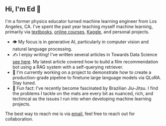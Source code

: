 ## Hi, I'm Ed 👋

I'm a former physics educator turned machine learning engineer from Los Angeles, CA. I've spent the past year teaching myself machine learning, primarily via [textbooks](https://www.manning.com/books/deep-learning-with-python-second-edition), [online courses](https://www.deeplearning.ai/courses/deep-learning-specialization/), [Kaggle](https://www.kaggle.com/edizaguirre/code), and personal projects. 
- 👁️ My focus is in generative AI, particularly in computer vision and natural language processing.
- ✍️ I enjoy writing! I've written several articles in Towards Data Science [see here](https://medium.com/@ed.izaguirre). My latest article covered how to build a film recommendation bot using a RAG system with a self-querying retriever.
- 🤖 I'm currently working on a project to demonstrate how to create a production-grade pipeline to finetune large language models via QLoRA. Stay tuned.
- 🥋 Fun fact: I've recently become fascinated by Brazilian Jiu-Jitsu. I find the problems I tackle on the mats are every bit as nuanced, rich, and techincal as the issues I run into when developing machine learning projects. 

The best way to reach me is via [email](ed.izaguirre@pm.me), feel free to reach out for collaboration. 
<!--
**EdIzaguirre/edizaguirre** is a ✨ _special_ ✨ repository because its `README.md` (this file) appears on your GitHub profile.

Here are some ideas to get you started:

- 🔭 I’m currently working on ...
- 🌱 I’m currently learning ...
- 👯 I’m looking to collaborate on ...
- 🤔 I’m looking for help with ...
- 💬 Ask me about ...
- 📫 How to reach me: ...
- 😄 Pronouns: ...
- ⚡ Fun fact: ...
-->
